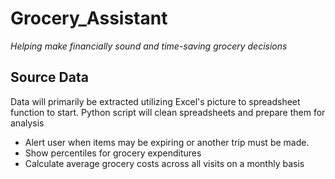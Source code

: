 # Grocery_Assistant
*Helping make financially sound and time-saving grocery decisions*

## Source Data
Data will primarily be extracted utilizing Excel's picture to spreadsheet function to start. Python script will clean spreadsheets and prepare them for analysis
* Alert user when items may be expiring or another trip must be made.
* Show percentiles for grocery expenditures
* Calculate average grocery costs across all visits on a monthly basis
